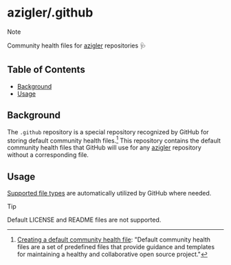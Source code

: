 # azigler/.github

> [!NOTE]
> Community health files for [azigler](https://github.com/azigler) repositories 🩺

<!-- omit from toc -->
## Table of Contents

- [Background](#background)
- [Usage](#usage)

## Background

The `.github` repository is a special repository recognized by GitHub for storing default community health files.[^1] This repository contains the default community health files that GitHub will use for any [azigler](https://github.com/azigler) repository without a corresponding file.

## Usage

[Supported file types](https://docs.github.com/en/communities/setting-up-your-project-for-healthy-contributions/creating-a-default-community-health-file#supported-file-types) are automatically utilized by GitHub where needed.

> [!TIP]
> Default LICENSE and README files are not  supported.

[^1]: [Creating a default community health file](https://docs.github.com/en/communities/setting-up-your-project-for-healthy-contributions/creating-a-default-community-health-file): "Default community health files are a set of predefined files that provide guidance and templates for maintaining a healthy and collaborative open source project."
